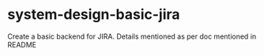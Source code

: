 # system-design-basic-jira
Create a basic backend for JIRA. Details mentioned as per doc mentioned in README
